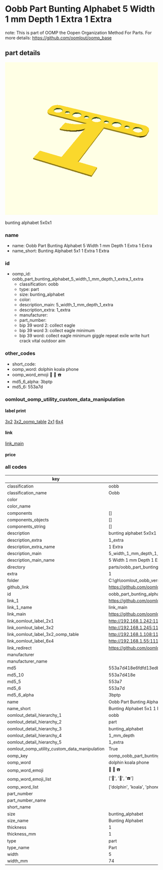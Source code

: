 # Oobb Part Bunting Alphabet 5 Width 1 mm Depth 1 Extra 1 Extra  

note: This is part of OOMP the Oopen Organization Method For Parts. For more details: https://github.com/oomlout/oomp_base

##  part details
  

[![](3dpr.png)](3dpr.png)

bunting alphabet 5x0x1



### name
* name: Oobb Part Bunting Alphabet 5 Width 1 mm Depth 1 Extra 1 Extra
* name_short: Bunting Alphabet 5x1 1 Extra 1 Extra
### id
* oomp_id: oobb_part_bunting_alphabet_5_width_1_mm_depth_1_extra_1_extra
  * classification: oobb
  * type: part
  * size: bunting_alphabet
  * color: 
  * description_main: 5_width_1_mm_depth_1_extra
  * description_extra: 1_extra
  * manufacturer: 
  * part_number: 
  * bip 39 word 2: collect eagle
  * bip 39 word 3: collect eagle minimum
  * bip 39 word: collect eagle minimum giggle repeat exile write hurt crack vital outdoor aim

### other_codes
* short_code: 
* oomp_word: dolphin koala phone
* oomp_word_emoji :dolphin: :koala: :phone:
* md5_6_alpha: 3bptp
* md5_6: 553a7d






### oomlout_oomp_utility_custom_data_manipulation
#### label print
[3x2](http://192.168.1.245:1112/?label=oomp%203bptp)
[3x2_oomp_table](http://192.168.1.108:1112/?label=oomp%203bptp)
[2x1](http://192.168.1.242:1112/?label=oomp%203bptp)
[6x4](http://192.168.1.55:1112/?label=oomp%203bptp)    

#### link

[link_main](https://github.com/oomlout/oomlout_oobb_version_4_generated_parts/tree/main/navigation_oomp/oobb/part/bunting_alphabet/5_width_1_mm_depth_1_extra/1_extra/part)                              

#### price







### all codes 
| key | value |  
| --- | --- |  
| classification | oobb |  
| classification_name | Oobb |  
| color |  |  
| color_name |  |  
| components | [] |  
| components_objects | [] |  
| components_string | [] |  
| description | bunting alphabet 5x0x1 |  
| description_extra | 1_extra |  
| description_extra_name | 1 Extra |  
| description_main | 5_width_1_mm_depth_1_extra |  
| description_main_name | 5 Width 1 mm Depth 1 Extra |  
| directory | parts/oobb_part_bunting_alphabet_5_width_1_mm_depth_1_extra_1_extra |  
| extra | 1 |  
| folder | C:\gh\oomlout_oobb_version_4_generated_parts\parts\oobb_part_bunting_alphabet_5_width_1_mm_depth_1_extra_1_extra |  
| github_link | https://github.com/oomlout/oomlout_oomp_part_src/tree/main/parts/oobb_part_bunting_alphabet_5_width_1_mm_depth_1_extra_1_extra |  
| id | oobb_part_bunting_alphabet_5_width_1_mm_depth_1_extra_1_extra |  
| link_1 | https://github.com/oomlout/oomlout_oobb_version_4_generated_parts/tree/main/navigation_oomp/oobb/part/bunting_alphabet/5_width_1_mm_depth_1_extra/1_extra/part |  
| link_1_name | link_main |  
| link_main | https://github.com/oomlout/oomlout_oobb_version_4_generated_parts/tree/main/navigation_oomp/oobb/part/bunting_alphabet/5_width_1_mm_depth_1_extra/1_extra/part |  
| link_oomlout_label_2x1 | http://192.168.1.242:1112/?label=oomp%203bptp |  
| link_oomlout_label_3x2 | http://192.168.1.245:1112/?label=oomp%203bptp |  
| link_oomlout_label_3x2_oomp_table | http://192.168.1.108:1112/?label=oomp%203bptp |  
| link_oomlout_label_6x4 | http://192.168.1.55:1112/?label=oomp%203bptp |  
| link_redirect | https://github.com/oomlout/oomlout_oobb_version_4_generated_parts/tree/main/parts/oobb_bunting_alphabet_05_01_ex_1 |  
| manufacturer |  |  
| manufacturer_name |  |  
| md5 | 553a7d418e6fdfd13edb561f1a11416c |  
| md5_10 | 553a7d418e |  
| md5_5 | 553a7 |  
| md5_6 | 553a7d |  
| md5_6_alpha | 3bptp |  
| name | Oobb Part Bunting Alphabet 5 Width 1 mm Depth 1 Extra 1 Extra |  
| name_short | Bunting Alphabet 5x1 1 Extra 1 Extra |  
| oomlout_detail_hierarchy_1 | oobb |  
| oomlout_detail_hierarchy_2 | part |  
| oomlout_detail_hierarchy_3 | bunting_alphabet |  
| oomlout_detail_hierarchy_4 | 1_mm_depth |  
| oomlout_detail_hierarchy_5 | 1_extra |  
| oomlout_oomp_utility_custom_data_manipulation | True |  
| oomp_key | oomp_oobb_part_bunting_alphabet_5_width_1_mm_depth_1_extra_1_extra |  
| oomp_word | dolphin koala phone |  
| oomp_word_emoji | :dolphin: :koala: :phone: |  
| oomp_word_emoji_list | [':dolphin:', ':koala:', ':phone:'] |  
| oomp_word_list | ['dolphin', 'koala', 'phone'] |  
| part_number |  |  
| part_number_name |  |  
| short_name |  |  
| size | bunting_alphabet |  
| size_name | Bunting Alphabet |  
| thickness | 1 |  
| thickness_mm | 1 |  
| type | part |  
| type_name | Part |  
| width | 5 |  
| width_mm | 74 |  
